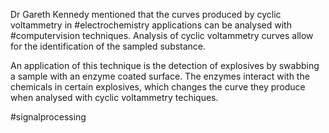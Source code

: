 Dr Gareth Kennedy mentioned that the curves produced by cyclic voltammetry in #electrochemistry applications can be analysed with #computervision techniques. Analysis of cyclic voltammetry curves allow for the identification of the sampled substance. 

An application of this technique is the detection of explosives by swabbing a sample with an enzyme coated surface. The enzymes interact with the chemicals in certain explosives, which changes the curve they produce when analysed with cyclic voltammetry techiques. 

#signalprocessing